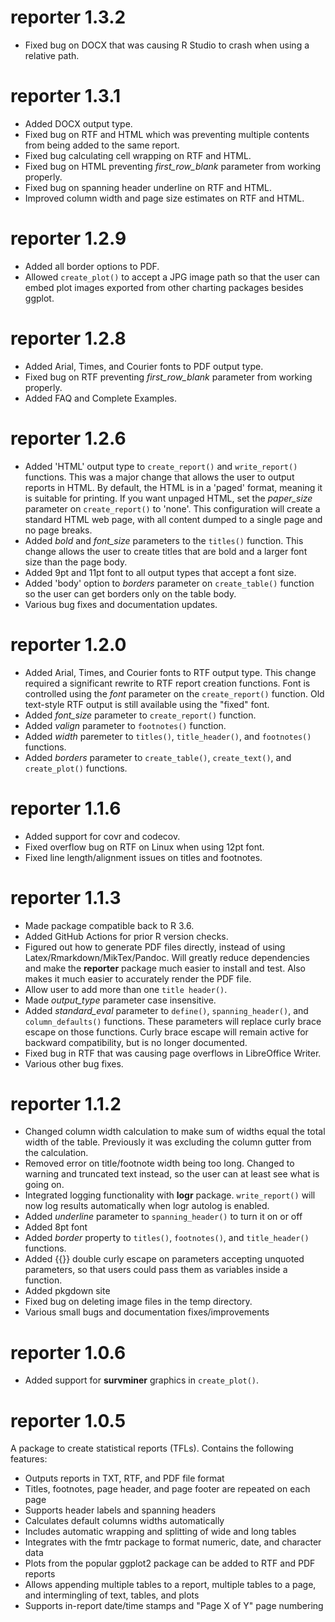 # reporter 1.3.2

* Fixed bug on DOCX that was causing R Studio to crash when using a relative path.

# reporter 1.3.1

* Added DOCX output type.
* Fixed bug on RTF and HTML which was preventing multiple contents 
from being added to the same report.
* Fixed bug calculating cell wrapping on RTF and HTML.
* Fixed bug on HTML preventing _first_row_blank_ parameter from working properly.
* Fixed bug on spanning header underline on RTF and HTML.
* Improved column width and page size estimates on RTF and HTML.

# reporter 1.2.9

* Added all border options to PDF.
* Allowed `create_plot()` to accept a JPG image path so that the user can embed
plot images exported from other charting packages besides ggplot.

# reporter 1.2.8

* Added Arial, Times, and Courier fonts to PDF output type.  
* Fixed bug on RTF preventing _first_row_blank_ parameter from working properly.
* Added FAQ and Complete Examples.

# reporter 1.2.6

* Added 'HTML' output type to `create_report()` and `write_report()` functions.
This was a major change that allows the user to output reports in HTML. 
By default, the HTML is in a 'paged' format, meaning it is suitable for printing.
If you want unpaged HTML, set the _paper_size_ parameter on `create_report()`
to 'none'.  This configuration will create a standard HTML web page, with all
content dumped to a single page and no page breaks.
* Added _bold_ and _font_size_ parameters to the `titles()` function. This change
allows the user to create titles that are bold and a larger font size
than the page body.  
* Added 9pt and 11pt font to all output types that accept a font size.
* Added 'body' option to _borders_ parameter on `create_table()` function
so the user can get borders only on the table body.
* Various bug fixes and documentation updates.


# reporter 1.2.0

* Added Arial, Times, and Courier fonts to RTF output type.  This change required a
significant rewrite to RTF report creation functions.  Font is controlled using
the _font_ parameter on the `create_report()` function.  Old text-style RTF
output is still available using the "fixed" font.
* Added _font_size_ parameter to `create_report()` function.
* Added _valign_ parameter to `footnotes()` function.
* Added _width_ paremeter to `titles()`, `title_header()`, and `footnotes()`
functions.
* Added _borders_ parameter to `create_table()`, `create_text()`, and 
`create_plot()` functions.

# reporter 1.1.6

* Added support for covr and codecov.
* Fixed overflow bug on RTF on Linux when using 12pt font.
* Fixed line length/alignment issues on titles and footnotes.

# reporter 1.1.3

* Made package compatible back to R 3.6.
* Added GitHub Actions for prior R version checks.
* Figured out how to generate PDF files directly, instead of using 
Latex/Rmarkdown/MikTex/Pandoc.  Will greatly reduce dependencies and make
the **reporter** package much easier to install and test.  Also makes it much
easier to accurately render the PDF file.
* Allow user to add more than one `title header()`.
* Made _output_type_ parameter case insensitive.
* Added _standard_eval_ parameter to `define()`, `spanning_header()`,
and `column_defaults()` functions.  These parameters will replace curly brace 
escape on those functions.
Curly brace escape will remain active for backward compatibility, but is 
no longer documented.
* Fixed bug in RTF that was causing page overflows in LibreOffice Writer.
* Various other bug fixes.

# reporter 1.1.2

* Changed column width calculation to make sum of widths equal the total width of
the table.  Previously it was excluding the column gutter from the calculation.
* Removed error on title/footnote width being too long.  Changed to warning
and truncated text instead, so the user can at least see what is going on.
* Integrated logging functionality with **logr** package.  `write_report()` will
now log results automatically when logr autolog is enabled.
* Added _underline_ parameter to `spanning_header()` to turn it on or off
* Added 8pt font
* Added _border_ property to `titles()`, `footnotes()`, and `title_header()` 
functions.
* Added {{}} double curly escape on parameters accepting unquoted parameters, 
so that users could pass them as variables inside a function.
* Added pkgdown site
* Fixed bug on deleting image files in the temp directory.
* Various small bugs and documentation fixes/improvements

# reporter 1.0.6

* Added support for **survminer** graphics in `create_plot()`.

# reporter 1.0.5

A package to create statistical reports (TFLs). Contains the following features:

* Outputs reports in TXT, RTF, and PDF file format
* Titles, footnotes, page header, and page footer are repeated on each page
* Supports header labels and spanning headers
* Calculates default columns widths automatically
* Includes automatic wrapping and splitting of wide and long tables
* Integrates with the fmtr package to format numeric, date, and character data
* Plots from the popular ggplot2 package can be added to RTF and PDF reports
* Allows appending multiple tables to a report, multiple tables to a page, 
and intermingling of text, tables, and plots
* Supports in-report date/time stamps and "Page X of Y" page numbering

